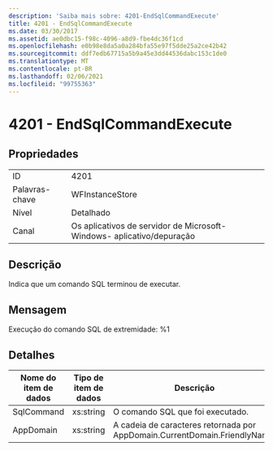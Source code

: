 ```yaml
---
description: 'Saiba mais sobre: 4201-EndSqlCommandExecute'
title: 4201 - EndSqlCommandExecute
ms.date: 03/30/2017
ms.assetid: ae0dbc15-f98c-4096-a8d9-fbe4dc36f1cd
ms.openlocfilehash: e0b98e8da5a0a284bfa55e97f5dde25a2ce42b42
ms.sourcegitcommit: ddf7edb67715a5b9a45e3dd44536dabc153c1de0
ms.translationtype: MT
ms.contentlocale: pt-BR
ms.lasthandoff: 02/06/2021
ms.locfileid: "99755363"
---
```

# <a name="4201---endsqlcommandexecute"></a>4201 - EndSqlCommandExecute

## <a name="properties"></a>Propriedades  
  
|||  
|-|-|  
|ID|4201|  
|Palavras-chave|WFInstanceStore|  
|Nível|Detalhado|  
|Canal|Os aplicativos de servidor de Microsoft-Windows- aplicativo/depuração|  
  
## <a name="description"></a>Descrição  

 Indica que um comando SQL terminou de executar.  
  
## <a name="message"></a>Mensagem  

 Execução do comando SQL de extremidade: %1  
  
## <a name="details"></a>Detalhes  
  
|Nome do item de dados|Tipo de item de dados|Descrição|  
|--------------------|--------------------|-----------------|  
|SqlCommand|xs:string|O comando SQL que foi executado.|  
|AppDomain|xs:string|A cadeia de caracteres retornada por AppDomain.CurrentDomain.FriendlyName.|
